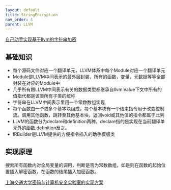 ```yaml
---
layout: default
title: StringEncryption
nav_order: 4
parent: LLVM
---
```


[自己动手实现基于llvm的字符串加密](https://iosre.com/t/llvm/10610)

## 基础知识

- 每个源码文件对应一个翻译单元，LLVM体系中每个Module对应一个翻译单元
- Module是LLVM中间表示的最外层封装，所有的函数，变量，元数据等等全部封装在对应的Module中
- 几乎所有跟LLVM中间表示有关的数据类型都继承自llvm:Value下文中所有的值指代都是该类所有子类的统称
- 字符串在LLVM中间表示里用一个常数数组实现
- 每个函数由一个或多个基本块组成，每个基本块有一个结束指令用于改变控制流。调用其他函数，跳转至其他基本块，返回void或其他值的指令都属于此列
- LLVM的函数分为declare和definition两种。declare指的是实现在当前翻译单元外的函数,definition反之。
- IRBuilder是LLVM提供的方便指令插入的助手模版类

## 实现原理

搜索所有函数内对全局变量的调用，判断是否为常数数组，如是则在函数的起始位置插入解密函数，在函数的结尾插入加密函数。

[上海交通大学密码与计算机安全实验室的实现方案](http://mayuyu.io/2017/12/26/StringEncryption/)

